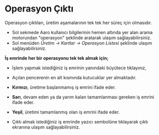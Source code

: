 
# Operasyon Çıktı

Operasyon çıktıları, üretim aşamalarının tek tek her süreç için olmasıdır. 

- Sol sekmede Aaro kullanıcı bilgilerinin hemen altında yer alan arama motorundan "operasyon" şeklinde aratarak ulaşım sağlayabilirsiniz.
- Sol menüden *Üretim -> Kartlar -> Operasyon Listesi* şeklinde ulaşım sağlayabilirsiniz.

**İş emrinde her bir operasyonu tek tek almak için;**

- İşlem yapmak istediğiniz iş emrinin yanındaki büyütece tıklayınız,
- Açılan pencerenin en alt kısmında kutucuklar yer almaktadır. 

- **Kırmızı**, üretime başlanmamış iş emrini ifade eder.
- **Sarı**, devam eden ya da yarım kalan tamamlanması gereken iş emrini ifade eder.
- **Yeşil**, üretimi tamamlanmış olan iş emrini ifade eder.

- Çıktı almak istediğiniz iş emrinde yazıcı sembolüne tıklayarak çıktı ekranına ulaşım sağlayabilirsiniz.